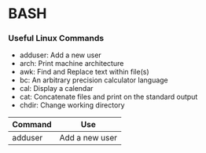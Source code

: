 # BASH

### Useful Linux Commands
* adduser: 	Add a new user
* arch: Print machine architecture
* awk: 	Find and Replace text within file(s)
* bc: An arbitrary precision calculator language
* cal: Display a calendar
* cat: Concatenate files and print on the standard output
* chdir: Change working directory

|    Command    |      Use      |
| ------------- |:-------------:|
| adduser       | Add a new user |
